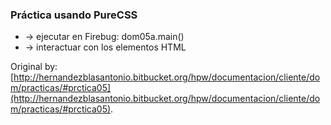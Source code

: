 ### Práctica usando PureCSS
* -> ejecutar en Firebug: dom05a.main()
* -> interactuar con los elementos HTML

Original by: [http://hernandezblasantonio.bitbucket.org/hpw/documentacion/cliente/dom/practicas/#prctica05](http://hernandezblasantonio.bitbucket.org/hpw/documentacion/cliente/dom/practicas/#prctica05).
